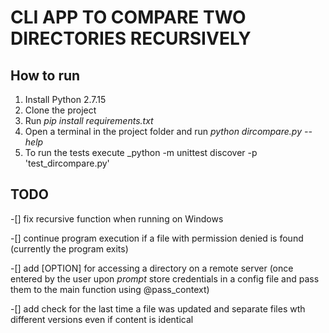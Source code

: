 # CLI APP TO COMPARE TWO DIRECTORIES RECURSIVELY

## How to run
1. Install Python 2.7.15
2. Clone the project
3. Run _pip install requirements.txt_
4. Open a terminal in the project folder and run _python dircompare.py --help_
5. To run the tests execute _python -m unittest discover -p 'test_dircompare.py'

## TODO
-[] fix recursive function when running on Windows

-[] continue program execution if a file with permission denied is found
(currently the program exits)

-[] add [OPTION] for accessing a directory on a remote server
(once entered by the user upon _prompt_ store credentials in a config file and pass them to the main function using @pass_context)

-[] add check for the last time a file was updated and separate files wth different versions even if content is identical
